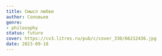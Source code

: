 ```yaml
---
title: Смысл любви
author: Соловьев
genre:
- philosophy
status: future
cover: https://cv3.litres.ru/pub/c/cover_330/66212436.jpg
date: 2023-09-18
---
```


